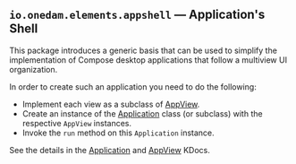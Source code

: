 ## `io.onedam.elements.appshell` — Application's Shell

This package introduces a generic basis that can be used to simplify the 
implementation of Compose desktop applications that follow a multiview
UI organization.

In order to create such an application you need to do the following:
- Implement each view as a subclass of [AppView](AppView.kt).
- Create an instance of the [Application](Application.kt) class (or subclass)
  with the respective `AppView` instances.
- Invoke the `run` method on this `Application` instance.

See the details in the [Application](Application.kt) and 
[AppView](AppView.kt) KDocs.

